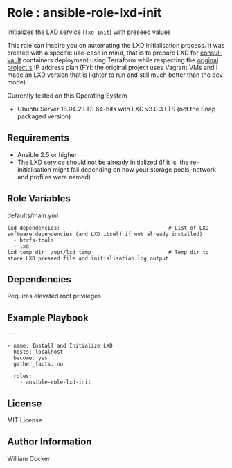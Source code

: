 Role : ansible-role-lxd-init
=====================================

Initializes the LXD service (`lxd init`) with preseed values

This role can inspire you on automating the LXD initialisation process. It was created with a specific use-case in mind, that is to prepare LXD for [consul-vault](https://github.com/WilliamCocker/consul-vault) containers deployment using Terraform while respecting the [original project's](https://github.com/AdamGoldsmith/consul-vault) IP address plan (FYI: the original project uses Vagrant VMs and I made an LXD version that is lighter to run and still much better than the dev mode).

Currently tested on this Operating System
* Ubuntu Server 18.04.2 LTS 64-bits with LXD v3.0.3 LTS (not the Snap packaged version)

Requirements
------------

* Ansible 2.5 or higher
* The LXD service should not be already initialized (if it is, the re-initialisation might fail depending on how your storage pools, network and profiles were named)

Role Variables
--------------

defaults/main.yml
```
lxd_dependencies:									# List of LXD software dependencies (and LXD itself if not already installed)
  - btrfs-tools
  - lxd
lxd_temp_dir: /opt/lxd_temp							# Temp dir to store LXD preseed file and initialisation log output
```

Dependencies
------------

Requires elevated root privileges

Example Playbook
----------------

```
---

- name: Install and Initialize LXD
  hosts: localhost
  become: yes
  gather_facts: no

  roles:
    - ansible-role-lxd-init
```

License
-------

MIT License

Author Information
------------------

William Cocker


